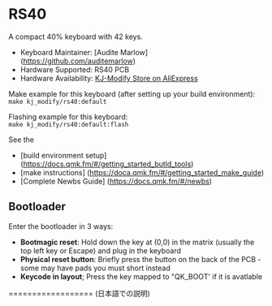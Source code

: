 # RS40
A compact 40% keyboard with 42 keys.

* Keyboard Maintainer:
  [Audite Marlow] (https://github.com/auditemarlow)
* Hardware Supported:
  RS40 PCB
* Hardware Availability:
  [KJ-Modify Store on AliExpress](https://www.aliexpress.us/item/3256803963501165.html)

Make example for this keyboard (after setting up your build environment):  
  `make kj_modify/rs40:default`

Flashing example for this keyboard:   
  `make kj_modify/rs40:default:flash`

See the 
* [build environment setup]
    (https://docs.qmk.fm/#/getting_started_butld_tools)
* [make instructions]
    (https://doca.qmk.fm/#/getting_started_make_guide)
* [Complete Newbs Guide] 
    (https://docs.qmk.fm/#/newbs)

## Bootloader
Enter the bootloader in 3 ways:

* **Bootmagic reset**: Hold down the key at (0,0) in the matrix (usually the top left key or Escape) and plug in the keyboard
* **Physical reset button**: Briefly press the button on the back of the PCB - some may have pads you must short instead
* **Keycode in layout**; Press the key mapped to "QK_BOOT' if it is avatlable

==================
(日本語での説明)
